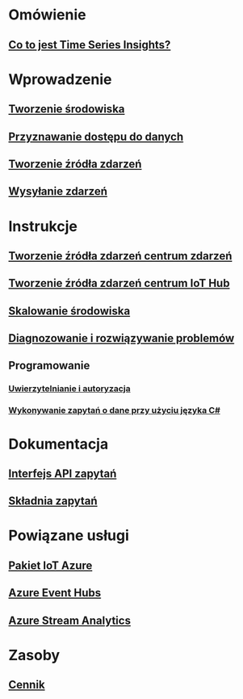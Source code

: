 # Omówienie
## [Co to jest Time Series Insights?](time-series-insights-overview.md)

# Wprowadzenie
## [Tworzenie środowiska](time-series-insights-get-started.md)
## [Przyznawanie dostępu do danych](time-series-insights-data-access.md)
## [Tworzenie źródła zdarzeń](time-series-insights-add-event-source.md)
## [Wysyłanie zdarzeń](time-series-insights-send-events.md)

# Instrukcje
## [Tworzenie źródła zdarzeń centrum zdarzeń](time-series-insights-how-to-add-an-event-source-eventhub.md)
## [Tworzenie źródła zdarzeń centrum IoT Hub](time-series-insights-how-to-add-an-event-source-iothub.md)
## [Skalowanie środowiska](time-series-insights-how-to-scale-your-environment.md)
## [Diagnozowanie i rozwiązywanie problemów](time-series-insights-diagnose-and-solve-problems.md)
## Programowanie
### [Uwierzytelnianie i autoryzacja](time-series-insights-authentication-and-authorization.md)
### [Wykonywanie zapytań o dane przy użyciu języka C#](time-series-insights-query-data-csharp.md)

# Dokumentacja
## [Interfejs API zapytań](/rest/api/time-series-insights/time-series-insights-reference-queryapi)
## [Składnia zapytań](/rest/api/time-series-insights/time-series-insights-reference-query-syntax)

# Powiązane usługi
## [Pakiet IoT Azure](/azure/iot-suite/)
## [Azure Event Hubs](/azure/event-hubs/)
## [Azure Stream Analytics](/azure/stream-analytics/)

# Zasoby
## [Cennik](https://azure.microsoft.com/pricing/details/time-series-insights/)
